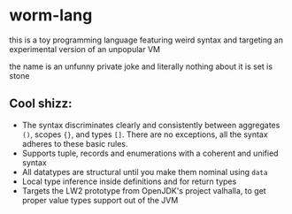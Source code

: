 # worm-lang

this is a toy programming language featuring weird syntax and targeting an experimental version of an unpopular VM

the name is an unfunny private joke and literally nothing about it is set is stone

## Cool shizz:

 * The syntax discriminates clearly and consistently between aggregates `()`, scopes `{}`, and types `[]`. There are no exceptions, all the syntax adheres to these basic rules.
 * Supports tuple, records and enumerations with a coherent and unified syntax
 * All datatypes are structural until you make them nominal using `data`
 * Local type inference inside definitions and for return types
 * Targets the LW2 prototype from OpenJDK's project valhalla, to get proper value types support out of the JVM
